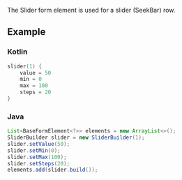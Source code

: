The Slider form element is used for a slider (SeekBar) row.

## Example

### Kotlin
```kotlin
slider(1) {
    value = 50
    min = 0
    max = 100
    steps = 20
}
```

### Java
```java
List<BaseFormElement<?>> elements = new ArrayList<>();
SliderBuilder slider = new SliderBuilder(1);
slider.setValue(50);
slider.setMin(0);
slider.setMax(100);
slider.setSteps(20);
elements.add(slider.build());
```
